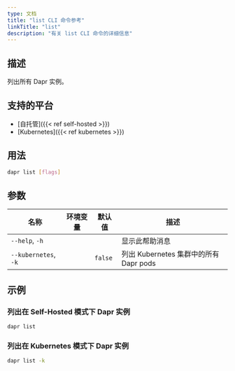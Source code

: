 ```yaml
---
type: 文档
title: "list CLI 命令参考"
linkTitle: "list"
description: "有关 list CLI 命令的详细信息"
---
```


## 描述

列出所有 Dapr 实例。

## 支持的平台

- [自托管]({{< ref self-hosted >}})
- [Kubernetes]({{< ref kubernetes >}})

## 用法
```bash
dapr list [flags]
```

## 参数

| 名称                   | 环境变量 | 默认值     | 描述                             |
| -------------------- | ---- | ------- | ------------------------------ |
| `--help`, `-h`       |      |         | 显示此帮助消息                        |
| `--kubernetes`, `-k` |      | `false` | 列出 Kubernetes 集群中的所有 Dapr pods |

## 示例

### 列出在 Self-Hosted 模式下 Dapr 实例
```bash
dapr list
```

### 列出在 Kubernetes 模式下 Dapr 实例
```bash
dapr list -k
```
